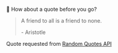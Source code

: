 📣 How about a quote before you go?

> A friend to all is a friend to none.
>
> <p>- Aristotle</p>

Quote requested from [Random Quotes API](https://github.com/lukePeavey/quotable)
